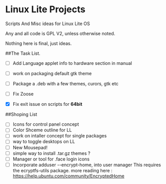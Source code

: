 Linux Lite Projects
===================

Scripts And Misc ideas for Linux Lite OS

Any and all code is GPL V2, unless otherwise noted.

Nothing here is final, just ideas.

##The Task List.
- [ ] Add Language applet info to hardware section in manual
- [ ] work on packaging default gtk theme
- [ ] Package a .deb with a few themes, curors, gtk etc
- [ ] Fix Zoose
- [x] Fix exit issue on scripts for **64bit**




##Shoping List
- [ ] Icons for control panel concept
- [ ] Color Shceme outline for LL
- [ ] work on intaller concept for single packages
- [ ] way to toggle desktops on LL
- [ ] New Mousepad!
- [ ] simple way to install .tar.gz themes ?
- [ ] Manager or tool for .face login icons
- [ ] Incorporate adduser --encrypt-home, into user manager This requires the ecryptfs-utils package.
      more reading here : https://help.ubuntu.com/community/EncryptedHome
